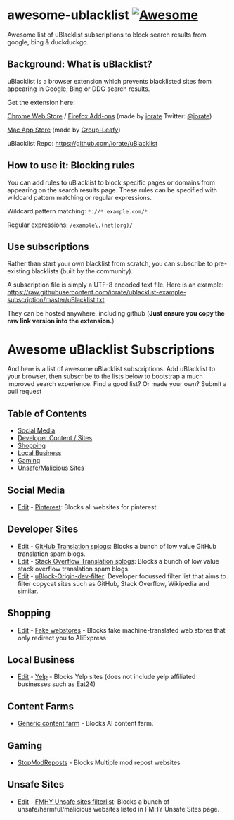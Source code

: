 # awesome-ublacklist [![Awesome](https://awesome.re/badge-flat2.svg)](https://awesome.re)
Awesome list of uBlacklist subscriptions to block search results from google, bing & duckduckgo.

## Background: What is uBlacklist?
uBlacklist is a browser extension which prevents blacklisted sites from appearing in Google, Bing or DDG search results.

Get the extension here:

[Chrome Web Store](https://chrome.google.com/webstore/detail/ublacklist/pncfbmialoiaghdehhbnbhkkgmjanfhe) / [Firefox Add-ons](https://addons.mozilla.org/en-US/firefox/addon/ublacklist/) (made by [iorate](https://github.com/iorate) Twitter: [@iorate](https://twitter.com/iorate))

[Mac App Store](https://apps.apple.com/us/app/ublacklist-for-safari/id1547912640) (made by [Group-Leafy](https://github.com/HoneyLuka/uBlacklist/tree/safari-port/safari-project))

uBlacklist Repo: https://github.com/iorate/uBlacklist

## How to use it: Blocking rules
You can add rules to uBlacklist to block specific pages or domains from appearing on the search results page.  These rules can be specified with wildcard pattern matching or regular expressions.

Wildcard pattern matching: `*://*.example.com/*`

Regular expressions: `/example\.(net|org)/`

## Use subscriptions 

Rather than start your own blacklist from scratch, you can subscribe to pre-existing blacklists (built by the community).

A subscription file is simply a UTF-8 encoded text file.  Here is an example: https://raw.githubusercontent.com/iorate/ublacklist-example-subscription/master/uBlacklist.txt

They can be hosted anywhere, including github (**Just ensure you copy the raw link version into the extension.**)

# Awesome uBlacklist Subscriptions
And here is a list of awesome uBlacklist subscriptions.  Add uBlacklist to your browser, then subscribe to the lists below to bootstrap a much improved search experience.  Find a good list? Or made your own? Submit a pull request

## Table of Contents
- [Social Media](#social-media)
- [Developer Content / Sites](#developer-sites)
- [Shopping](#shopping)
- [Local Business](#local-business)
- [Gaming](#gaming)
- [Unsafe/Malicious Sites](#unsafe-sites)


## Social Media
- [Edit](https://github.com/rjaus/ublacklist-pinterest/blob/main/ublacklist-pinterest.txt) - [Pinterest](https://raw.githubusercontent.com/rjaus/ublacklist-pinterest/main/ublacklist-pinterest.txt): Blocks all websites for pinterest.

## Developer Sites
- [Edit](https://github.com/arosh/ublacklist-github-translation/blob/master/uBlacklist.txt) - [GitHub Translation splogs](https://raw.githubusercontent.com/arosh/ublacklist-github-translation/master/uBlacklist.txt): Blocks a bunch of low value GitHub translation spam blogs.
- [Edit](https://github.com/arosh/ublacklist-stackoverflow-translation/blob/master/uBlacklist.txt) - [Stack Overflow Translation splogs](https://raw.githubusercontent.com/arosh/ublacklist-stackoverflow-translation/master/uBlacklist.txt): Blocks a bunch of low value stack overflow translation spam blogs.
- [Edit](https://github.com/quenhus/uBlock-Origin-dev-filter?tab=readme-ov-file#other-filter-formats-ublacklist-hosts-filter-) - [uBlock-Origin-dev-filter](https://raw.githubusercontent.com/quenhus/uBlock-Origin-dev-filter/main/dist/other_format/uBlacklist/all.txt): Developer focussed filter list that aims to filter copycat sites such as GitHub, Stack Overflow, Wikipedia and similar.

## Shopping
 - [Edit](https://github.com/franga2000/aliexpress-fake-sites#how-to-contribute) - [Fake webstores](https://raw.githubusercontent.com/franga2000/aliexpress-fake-sites/main/domains_uBlacklist.txt
) - Blocks fake machine-translated web stores that only redirect you to AliExpress

## Local Business
- [Edit](https://github.com/rjaus/ublacklist-yelp/blob/main/ublacklist-yelp.txt) - [Yelp](https://raw.githubusercontent.com/rjaus/ublacklist-yelp/main/ublacklist-yelp.txt) - Blocks Yelp sites (does not include yelp affiliated businesses such as Eat24)

## Content Farms

- [Generic content farm](https://raw.githubusercontent.com/wdmpa/content-farm-list/main/uBlacklist.txt) - Blocks AI content farm. 

## Gaming
- [StopModReposts](https://api.stopmodreposts.org/ublacklist.txt) - Blocks Multiple mod repost websites

## Unsafe Sites
- [Edit](https://github.com/fmhy/FMHYFilterlist#how-to-contribute) - [FMHY Unsafe sites filterlist](https://raw.githubusercontent.com/fmhy/FMHYFilterlist/main/filterlist-wildcard-urls.txt): Blocks a bunch of unsafe/harmful/malicious websites listed in FMHY Unsafe Sites page.
